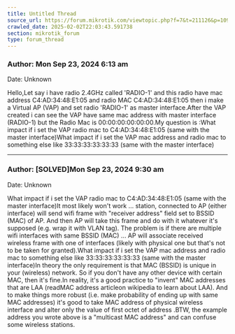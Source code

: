 ```yaml
---
title: Untitled Thread
source_url: https://forum.mikrotik.com/viewtopic.php?f=7&t=211126&p=1098631#p1098631
crawled_date: 2025-02-02T22:03:43.591738
section: mikrotik_forum
type: forum_thread
---
```


### Author: Mon Sep 23, 2024 6:13 am
Date: Unknown

Hello,Let say i have radio 2.4GHz called 'RADIO-1' and this radio have mac address C4:AD:34:48:E1:05 and radio MAC C4:AD:34:48:E1:05 then i make a Virtual AP (VAP) and set radio 'RADIO-1' as master interface.After the VAP created i can see the VAP have same mac address with master interface (RADIO-1) but the Radio Mac is 00:00:00:00:00:00.My question is :What impact if i set the VAP radio mac to C4:AD:34:48:E1:05 (same with the master interface)What impact if i set the VAP mac address and radio mac to something else like 33:33:33:33:33:33 (same with the master interface)


---
### Author: [SOLVED]Mon Sep 23, 2024 9:30 am
Date: Unknown

What impact if i set the VAP radio mac to C4:AD:34:48:E1:05 (same with the master interface)It most likely won't work ... station, connected to AP (either interface) will send wifi frame with "receiver address" field set to BSSID (MAC) of AP. And then AP will take this frame and do with it whatever it's supposed (e.g. wrap it with VLAN tag). The problem is if there are multiple wifi interfaces with same BSSID (MAC) ... AP will associate received wireless frame with one of interfaces (likely with physical one but that's not to be taken for granted).What impact if i set the VAP mac address and radio mac to something else like 33:33:33:33:33:33 (same with the master interface)In theory the only requirement is that MAC (BSSID) is unique in your (wireless) network. So if you don't have any other device with certain MAC, then it's fine.In reality, it's a good practice to "invent" MAC addresses that are LAA (readMAC address articleon wikipedia to learn about LAA). And to make things more robust (i.e. make probability of ending up with same MAC addresses) it's good to take MAC address of physical wireless interface and alter only the value of first octet of address .BTW, the example address you wrote above is a "multicast MAC address" and can confuse some wireless stations.

